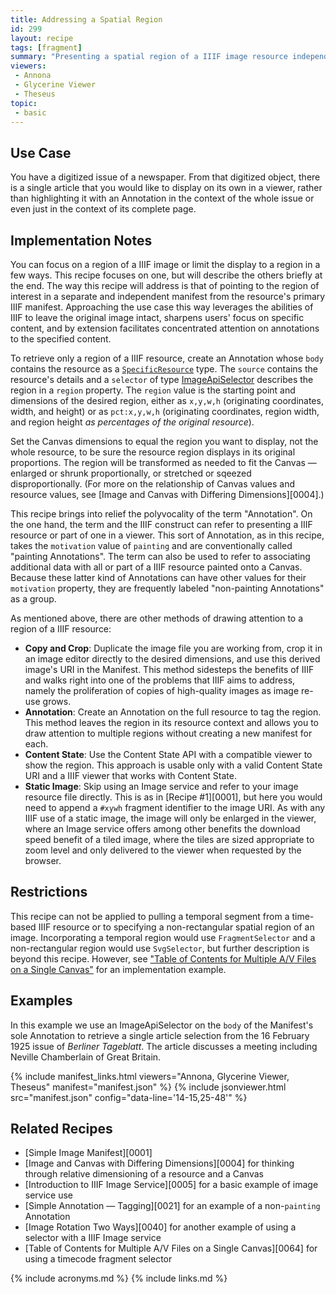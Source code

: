 ```yaml
---
title: Addressing a Spatial Region
id: 299
layout: recipe
tags: [fragment]
summary: "Presenting a spatial region of a IIIF image resource independently"
viewers:
 - Annona
 - Glycerine Viewer
 - Theseus
topic:
 - basic
---
```


## Use Case

You have a digitized issue of a newspaper. From that digitized object, there is a single article that you would like to display on its own in a viewer, rather than highlighting it with an Annotation in the context of the whole issue or even just in the context of its complete page.

## Implementation Notes

You can focus on a region of a IIIF image or limit the display to a region in a few ways. This recipe focuses on one, but will describe the others briefly at the end. The way this recipe will address is that of pointing to the region of interest in a separate and independent manifest from the resource's primary IIIF manifest. Approaching the use case this way leverages the abilities of IIIF to leave the original image intact, sharpens users' focus on specific content, and by extension facilitates concentrated attention on annotations to the specified content.

To retrieve only a region of a IIIF resource, create an Annotation whose `body` contains the resource as a [`SpecificResource`](https://www.w3.org/TR/annotation-model/#specific-resources) type. The  `source` contains the resource's details and a `selector` of type [ImageApiSelector](https://iiif.io/api/annex/openannotation/#iiif-image-api-selector) describes the region in a `region` property. The `region` value is the starting point and dimensions of the desired region, either as `x,y,w,h` (originating coordinates, width, and height) or as `pct:x,y,w,h` (originating coordinates, region width, and region height *as percentages of the original resource*).

Set the Canvas dimensions to equal the region you want to display, not the whole resource, to be sure the resource region displays in its original proportions. The region will be transformed as needed to fit the Canvas — enlarged or shrunk proportionally, or stretched or sqeezed disproportionally. (For more on the relationship of Canvas values and resource values, see [Image and Canvas with Differing Dimensions][0004].)

This recipe brings into relief the polyvocality of the term "Annotation". On the one hand, the term and the IIIF construct can refer to presenting a IIIF resource or part of one in a viewer. This sort of Annotation, as in this recipe, takes the `motivation` value of `painting` and are conventionally called "painting Annotations". The term can also be used to refer to associating additional data with all or part of a IIIF resource painted onto a Canvas. Because these latter kind of Annotations can have other values for their `motivation` property, they are frequently labeled "non-painting Annotations" as a group.

As mentioned above, there are other methods of drawing attention to a region of a IIIF resource:
+ **Copy and Crop**: Duplicate the image file you are working from, crop it in an image editor directly to the desired dimensions, and use this derived image's URI in the Manifest. This method sidesteps the benefits of IIIF and walks right into one of the problems that IIIF aims to address, namely the proliferation of copies of high-quality images as image re-use grows.
+ **Annotation**: Create an Annotation on the full resource to tag the region. This method leaves the region in its resource context and allows you to draw attention to multiple regions without creating a new manifest for each.
+ **Content State**: Use the Content State API with a compatible viewer to show the region. This approach is usable only with a valid Content State URI and a IIIF viewer that works with Content State.
+ **Static Image**: Skip using an Image service and refer to your image resource file directly. This is as in [Recipe #1][0001], but here you would need to append a `#xywh` fragment identifier to the image URI. As with any IIIF use of a static image, the image will only be enlarged in the viewer, where an Image service offers among other benefits the download speed benefit of a tiled image, where the tiles are sized appropriate to zoom level and only delivered to the viewer when requested by the browser.

## Restrictions

This recipe can not be applied to pulling a temporal segment from a time-based IIIF resource or to specifying a non-rectangular spatial region of an image. Incorporating a temporal region would use `FragmentSelector` and a non-rectangular region would use `SvgSelector`, but further description is beyond this recipe. However, see ["Table of Contents for Multiple A/V Files on a Single Canvas"](https://preview.iiif.io/cookbook/0299-region/recipe/0064-opera-one-canvas/) for an implementation example.

## Examples

In this example we use an ImageApiSelector on the `body` of the Manifest's sole Annotation to retrieve a single article selection from the 16 February 1925 issue of _Berliner Tageblatt_. The article discusses a meeting including Neville Chamberlain of Great Britain.

{% include manifest_links.html viewers="Annona, Glycerine Viewer, Theseus" manifest="manifest.json" %}
{% include jsonviewer.html src="manifest.json" config="data-line='14-15,25-48'" %}

## Related Recipes

* [Simple Image Manifest][0001]
* [Image and Canvas with Differing Dimensions][0004] for thinking through relative dimensioning of a resource and a Canvas
* [Introduction to IIIF Image Service][0005] for a basic example of image service use
* [Simple Annotation — Tagging][0021] for an example of a non-`painting` Annotation
* [Image Rotation Two Ways][0040] for another example of using a selector with a IIIF Image service
* [Table of Contents for Multiple A/V Files on a Single Canvas][0064] for using a timecode fragment selector

{% include acronyms.md %}
{% include links.md %}

